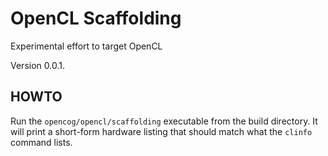 
OpenCL Scaffolding
==================
Experimental effort to target OpenCL

Version 0.0.1.

HOWTO
-----
Run the `opencog/opencl/scaffolding` executable from the build
directory. It will print a short-form hardware listing that should
match what the `clinfo` command lists.
